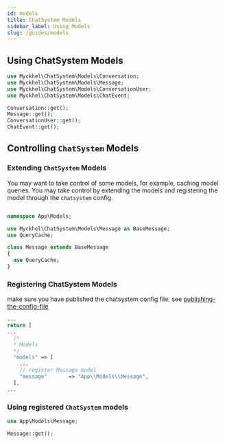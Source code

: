 ```yaml
---
id: models
title: ChatSystem Models
sidebar_label: Using Models
slug: /guides/models
---
```


## Using ChatSystem Models
```php
use Myckhel\ChatSystem\Models\Conversation;
use Myckhel\ChatSystem\Models\Message;
use Myckhel\ChatSystem\Models\ConversationUser;
use Myckhel\ChatSystem\Models\ChatEvent;

Conversation::get();
Message::get();
ConversationUser::get();
ChatEvent::get();
```
## Controlling `ChatSystem` Models
### Extending `ChatSystem` Models
You may want to take control of some models, for example, caching model queries.
You may take control by extending the models and registering the model through the `chatsystem` config.

```php

namespace App\Models;

use Myckhel\ChatSystem\Models\Message as BaseMessage;
use QueryCache;

class Message extends BaseMessage
{
  use QueryCache;
}

```
### Registering ChatSystem Models
make sure you have published the chatsystem config file. see [publishing-the-config-file](../install#publishing-the-config-file)

```php
...
return [
...
  /*
  * Models
  */
  "models" => [
    ...
    // register Message model
    "message"       => "App\\Models\\Message",
  ],
...
```
### Using registered `ChatSystem` models
```php
use App\Models\Message;

Message::get();
```
